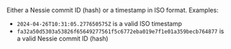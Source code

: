 Either a Nessie commit ID (hash) or a timestamp in ISO format. Examples:

* `2024-04-26T10:31:05.277650575Z` is a valid ISO timestamp
* `fa32a50d5303a53826f65649277561f5c6772eba019e7f1e01a359becb764877` is a valid Nessie commit ID (hash)
